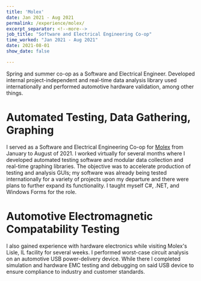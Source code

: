 ```yaml
---
title: 'Molex'
date: Jan 2021 - Aug 2021
permalink: /experience/molex/
excerpt_separator: <!--more-->
job_title: "Software and Electrical Engineering Co-op"
time_worked: "Jan 2021 - Aug 2021"
date: 2021-08-01
show_date: false

---
```


Spring and summer co-op as a Software and Electrical Engineer. Developed internal project-independent and real-time data analysis library used internationally and performed automotive hardware validation, among other things.
<!--more-->

# Automated Testing, Data Gathering, Graphing
I served as a Software and Electrical Engineering Co-op for [Molex](https://www.molex.com/molex/home) from January to August of 2021. I worked virtually for several months where I developed automated testing software and modular data collection and real-time graphing libraries. The objective was to accelerate production of testing and analysis GUIs; my software was already being tested internationally for a variety of projects upon my departure and there were plans to further expand its functionality. I taught myself C#, .NET, and Windows Forms for the role.

# Automotive Electromagnetic Compatability Testing
I also gained experience with hardware electronics while visiting Molex's Lisle, IL facility for several weeks. I performed worst-case circuit analysis on an automotive USB power-delivery device. While there I completed simulation and hardware EMC testing and debugging on said USB device to ensure compliance to industry and customer standards.